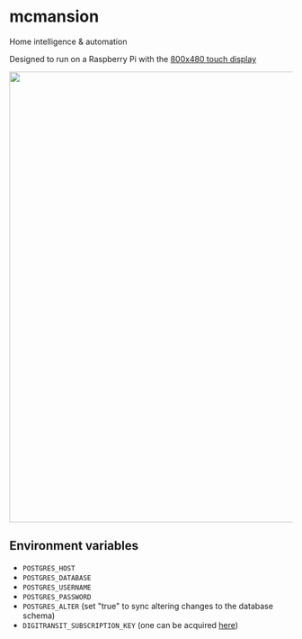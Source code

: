 # mcmansion
Home intelligence &amp; automation

Designed to run on a Raspberry Pi with the [800x480 touch display](https://www.raspberrypi.com/products/raspberry-pi-touch-display)

<img src="https://github.com/ounai/mcmansion/assets/19166017/d3c798db-7ab9-48a6-b31e-5f533b67e1ce" width="800" height="auto" />

## Environment variables
* `POSTGRES_HOST`
* `POSTGRES_DATABASE`
* `POSTGRES_USERNAME`
* `POSTGRES_PASSWORD`
* `POSTGRES_ALTER` (set "true" to sync altering changes to the database schema)
* `DIGITRANSIT_SUBSCRIPTION_KEY` (one can be acquired [here](https://portal-api.digitransit.fi))
